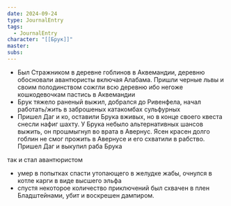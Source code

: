 ```yaml
---
date: 2024-09-24
type: JournalEntry
tags:
  - JournalEntry
character: "[[Брук]]"
master: 
subs:
---
```

- Был Стражником в деревне гоблинов в Аквемандии, деревню обосновали авантюристы включая Алабама. Пришли черные львы и своим полодинством сожгли всю деревню ибо негоже кошкодевочкам пастись в Аквемандии
- Брук тяжело раненый выжил, добрался до Ривенфела, начал работать/жить в заброшеных катакомбах сульфурных
- Пришел Даг и ко, оставили Брука вживых, но в конце своего квеста снесли нафиг шахту. У Брука небыло альтернативных шансов выжить, он прошмыгнул во врата в Авернус. Ясен красен долго гоблин не смог прожить в Авернусе и его схватили в рабство. Пришел Даг и выкупил раба Брука

так и стал авантюристом
- умер в попытках спасти утопающего в желудке жабы, очнулся в котле карги в виде высшего эльфа
- спустя некоторое количество приключений был схвачен в плен Бладштейнами, убит и воскрешен дампиром.

